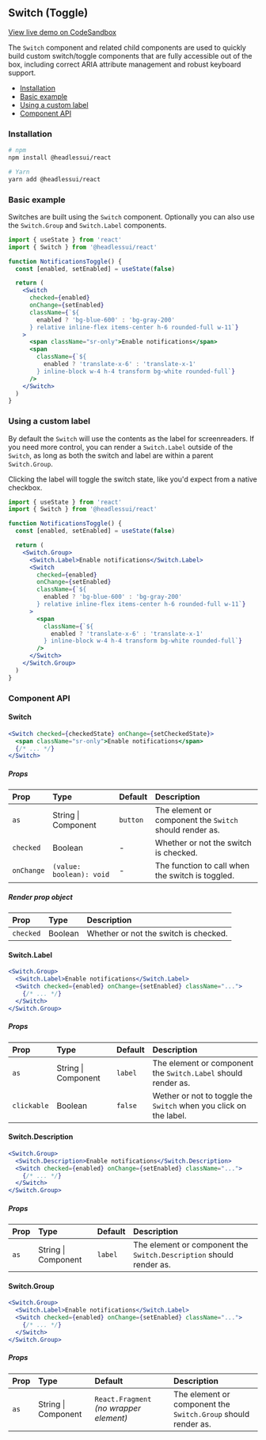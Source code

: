 ## Switch (Toggle)

[View live demo on CodeSandbox](https://codesandbox.io/s/headlessuireact-switch-example-y40i1?file=/src/App.js)

The `Switch` component and related child components are used to quickly build custom switch/toggle components that are fully accessible out of the box, including correct ARIA attribute management and robust keyboard support.

- [Installation](#installation)
- [Basic example](#basic-example)
- [Using a custom label](#using-a-custom-label)
- [Component API](#component-api)

### Installation

```sh
# npm
npm install @headlessui/react

# Yarn
yarn add @headlessui/react
```

### Basic example

Switches are built using the `Switch` component. Optionally you can also use the `Switch.Group` and `Switch.Label` components.

```jsx
import { useState } from 'react'
import { Switch } from '@headlessui/react'

function NotificationsToggle() {
  const [enabled, setEnabled] = useState(false)

  return (
    <Switch
      checked={enabled}
      onChange={setEnabled}
      className={`${
        enabled ? 'bg-blue-600' : 'bg-gray-200'
      } relative inline-flex items-center h-6 rounded-full w-11`}
    >
      <span className="sr-only">Enable notifications</span>
      <span
        className={`${
          enabled ? 'translate-x-6' : 'translate-x-1'
        } inline-block w-4 h-4 transform bg-white rounded-full`}
      />
    </Switch>
  )
}
```

### Using a custom label

By default the `Switch` will use the contents as the label for screenreaders. If you need more control, you can render a `Switch.Label` outside of the `Switch`, as long as both the switch and label are within a parent `Switch.Group`.

Clicking the label will toggle the switch state, like you'd expect from a native checkbox.

```jsx
import { useState } from 'react'
import { Switch } from '@headlessui/react'

function NotificationsToggle() {
  const [enabled, setEnabled] = useState(false)

  return (
    <Switch.Group>
      <Switch.Label>Enable notifications</Switch.Label>
      <Switch
        checked={enabled}
        onChange={setEnabled}
        className={`${
          enabled ? 'bg-blue-600' : 'bg-gray-200'
        } relative inline-flex items-center h-6 rounded-full w-11`}
      >
        <span
          className={`${
            enabled ? 'translate-x-6' : 'translate-x-1'
          } inline-block w-4 h-4 transform bg-white rounded-full`}
        />
      </Switch>
    </Switch.Group>
  )
}
```

### Component API

#### Switch

```jsx
<Switch checked={checkedState} onChange={setCheckedState}>
  <span className="sr-only">Enable notifications</span>
  {/* ... */}
</Switch>
```

##### Props

| Prop       | Type                     | Default  | Description                                             |
| :--------- | :----------------------- | :------- | :------------------------------------------------------ |
| `as`       | String \| Component      | `button` | The element or component the `Switch` should render as. |
| `checked`  | Boolean                  | -        | Whether or not the switch is checked.                   |
| `onChange` | `(value: boolean): void` | -        | The function to call when the switch is toggled.        |

##### Render prop object

| Prop      | Type    | Description                           |
| :-------- | :------ | :------------------------------------ |
| `checked` | Boolean | Whether or not the switch is checked. |

#### Switch.Label

```jsx
<Switch.Group>
  <Switch.Label>Enable notifications</Switch.Label>
  <Switch checked={enabled} onChange={setEnabled} className="...">
    {/* ... */}
  </Switch>
</Switch.Group>
```

##### Props

| Prop        | Type                | Default | Description                                                       |
| :---------- | :------------------ | :------ | :---------------------------------------------------------------- |
| `as`        | String \| Component | `label` | The element or component the `Switch.Label` should render as.     |
| `clickable` | Boolean             | `false` | Wether or not to toggle the `Switch` when you click on the label. |

#### Switch.Description

```jsx
<Switch.Group>
  <Switch.Description>Enable notifications</Switch.Description>
  <Switch checked={enabled} onChange={setEnabled} className="...">
    {/* ... */}
  </Switch>
</Switch.Group>
```

##### Props

| Prop | Type                | Default | Description                                                         |
| :--- | :------------------ | :------ | :------------------------------------------------------------------ |
| `as` | String \| Component | `label` | The element or component the `Switch.Description` should render as. |

#### Switch.Group

```jsx
<Switch.Group>
  <Switch.Label>Enable notifications</Switch.Label>
  <Switch checked={enabled} onChange={setEnabled} className="...">
    {/* ... */}
  </Switch>
</Switch.Group>
```

##### Props

| Prop | Type                | Default                                 | Description                                                   |
| :--- | :------------------ | :-------------------------------------- | :------------------------------------------------------------ |
| `as` | String \| Component | `React.Fragment` _(no wrapper element)_ | The element or component the `Switch.Group` should render as. |
